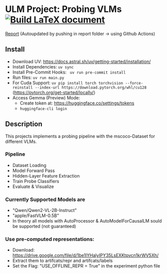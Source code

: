 # ULM Project: Probing VLMs [![Build LaTeX document](https://github.com/JDev2001/ULM_Probing_VLMs/actions/workflows/build-pdf.yml/badge.svg?branch=main)](https://github.com/JDev2001/ULM_Probing_VLMs/actions/workflows/build-pdf.yml)

[Report](https://github.com/JDev2001/ULM_Probing_VLMs/blob/main/report.pdf) (Autoupdated by pushing in report folder -> using Github Actions)


## Install
- Download UV: https://docs.astral.sh/uv/getting-started/installation/
- Install Dependencies: ```uv sync```
- Install Pre-Commit Hooks: ``` uv run pre-commit install```
- Run files: ```uv run main.py```
- For Cuda Support: ```uv pip install torch torchvision --force-reinstall --index-url https://download.pytorch.org/whl/cu128``` (https://pytorch.org/get-started/locally/)
- Access Gemma (Preview) Mode:
    - Create token at: https://huggingface.co/settings/tokens
    - ```huggingface-cli login```

## Description
This projects implements a probing pipeline with the mscoco-Dataset for different VLMs.

### Pipeline
- Dataset Loading
- Model Forward Pass
- Hidden-Layer Feature Extraction
- Train Probe Classifiers
- Evaluate & Visualize

### Currently Supported Models are
- "Qwen/Qwen2-VL-2B-Instruct"
- "apple/FastVLM-0.5B"
- In theory all models with AutoProcessor & AutoModelForCausalLM sould be supported (not guaranteed)

### Use pre-computed representations:
- Download: https://drive.google.com/file/d/1be1lYHalyIPY35LsEXKtpvcn1krWV5Xh/
- Extract them to artifcats/repr and artifcats/labels
- Set the Flag: "USE_OFFLINE_REPR = True" in the experiment python file
